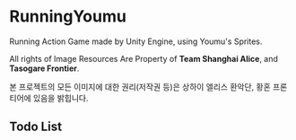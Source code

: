 # RunningYoumu

Running Action Game made by Unity Engine, using Youmu's Sprites.

All rights of Image Resources Are Property of **Team Shanghai Alice**, and **Tasogare Frontier**.

본 프로젝트의 모든 이미지에 대한 권리(저작권 등)은 상하이 앨리스 환악단, 황혼 프론티어에 있음을 밝힙니다.

## Todo List
